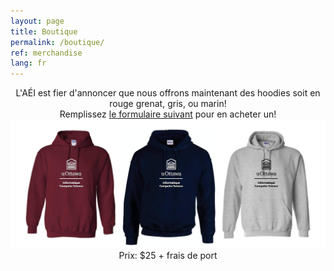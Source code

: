 ```yaml
---
layout: page
title: Boutique
permalink: /boutique/
ref: merchandise 
lang: fr
---
```


<center>L'AÉI est fier d'annoncer que nous offrons maintenant des hoodies soit en rouge grenat, gris, ou marin!</center>
<center> Remplissez <a href="https://docs.google.com/forms/d/1k-VrzIUc0NTQYJidaA3-stAgY1zJUqpE0hP_Agzuikc/viewform?edit_requested=true" target="_blank" class="">le formulaire suivant</a> pour en acheter un!</center>
<div style="text-align:center"><img src="/images/merch-01.jpg"/></div>
<center>Prix: $25 + frais de port </center>